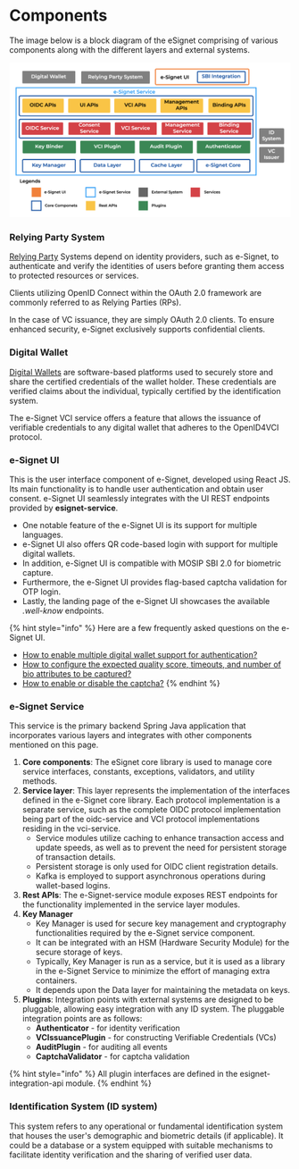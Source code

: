 # Components

The image below is a block diagram of the eSignet comprising of various components along with the different layers and external systems.

![](../../.gitbook/assets/component-diagram.png)

### Relying Party System

[Relying Party](../../glossary.md#relying-party) Systems depend on identity providers, such as e-Signet, to authenticate and verify the identities of users before granting them access to protected resources or services.&#x20;

Clients utilizing OpenID Connect within the OAuth 2.0 framework are commonly referred to as Relying Parties (RPs).

In the case of VC issuance, they are simply OAuth 2.0 clients. To ensure enhanced security, e-Signet exclusively supports confidential clients.

### Digital Wallet

[Digital Wallets](../../glossary.md#digital-id-wallet) are software-based platforms used to securely store and share the certified credentials of the wallet holder. These credentials are verified claims about the individual, typically certified by the identification system.

The e-Signet VCI service offers a feature that allows the issuance of verifiable credentials to any digital wallet that adheres to the OpenID4VCI protocol.

### **e-Signet UI**

This is the user interface component of e-Signet, developed using React JS. Its main functionality is to handle user authentication and obtain user consent. e-Signet UI seamlessly integrates with the UI REST endpoints provided by **esignet-service**.

* One notable feature of the e-Signet UI is its support for multiple languages.
* e-Signet UI also offers QR code-based login with support for multiple digital wallets.
* In addition, e-Signet UI is compatible with MOSIP SBI 2.0 for biometric capture.
* Furthermore, the e-Signet UI provides flag-based captcha validation for OTP login.
* Lastly, the landing page of the e-Signet UI showcases the available _.well-know_ endpoints.

{% hint style="info" %}
Here are a few frequently asked questions on the e-Signet UI.

* [How to enable multiple digital wallet support for authentication?](../../faq/#how-to-integrate-wallets-with-e-signet-to-provide-wallet-based-authentication)
* [How to configure the expected quality score, timeouts, and number of bio attributes to be captured?](../../faq/#how-to-configure-the-expected-quality-score-timeouts-and-number-of-biometric-attributes-to-be-captur)
* [How to enable or disable the captcha?](../../faq/#how-to-enable-or-disable-the-captcha-in-e-signet-ui)
{% endhint %}

### **e-Signet Service**

This service is the primary backend Spring Java application that incorporates various layers and integrates with other components mentioned on this page.

1. **Core components**: The eSignet core library is used to manage core service interfaces, constants, exceptions, validators, and utility methods.
2. **Service layer**: This layer represents the implementation of the interfaces defined in the e-Signet core library. Each protocol implementation is a separate service, such as the complete OIDC protocol implementation being part of the oidc-service and VCI protocol implementations residing in the vci-service.
   * Service modules utilize caching to enhance transaction access and update speeds, as well as to prevent the need for persistent storage of transaction details.
   * Persistent storage is only used for OIDC client registration details.
   * Kafka is employed to support asynchronous operations during wallet-based logins.
3. **Rest APIs**: The e-Signet-service module exposes REST endpoints for the functionality implemented in the service layer modules.
4. **Key Manager**
   * Key Manager is used for secure key management and cryptography functionalities required by the e-Signet service component.
   * It can be integrated with an HSM (Hardware Security Module) for the secure storage of keys.
   * Typically, Key Manager is run as a service, but it is used as a library in the e-Signet Service to minimize the effort of managing extra containers.
   * It depends upon the Data layer for maintaining the metadata on keys.
5. **Plugins**: Integration points with external systems are designed to be pluggable, allowing easy integration with any ID system. The pluggable integration points are as follows:
   * **Authenticator** - for identity verification
   * **VCIssuancePlugin** - for constructing Verifiable Credentials (VCs)
   * **AuditPlugin** - for auditing all events
   * **CaptchaValidator** - for captcha validation

{% hint style="info" %}
All plugin interfaces are defined in the esignet-integration-api module.
{% endhint %}

### **Identification System (ID system)**

This system refers to any operational or fundamental identification system that houses the user's demographic and biometric details (if applicable). It could be a database or a system equipped with suitable mechanisms to facilitate identity verification and the sharing of verified user data.
